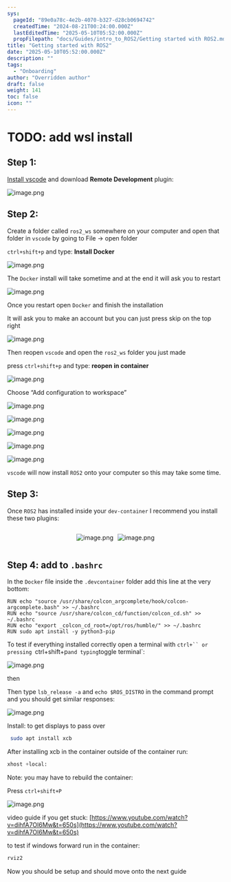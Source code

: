 ```yaml
---
sys:
  pageId: "89e0a78c-4e2b-4070-b327-d28cb0694742"
  createdTime: "2024-08-21T00:24:00.000Z"
  lastEditedTime: "2025-05-10T05:52:00.000Z"
  propFilepath: "docs/Guides/intro_to_ROS2/Getting started with ROS2.md"
title: "Getting started with ROS2"
date: "2025-05-10T05:52:00.000Z"
description: ""
tags:
  - "Onboarding"
author: "Overridden author"
draft: false
weight: 141
toc: false
icon: ""
---
```


# TODO: add wsl install

## Step 1:

[Install vscode](https://code.visualstudio.com/download) and download **Remote Development** plugin:

![image.png](https://prod-files-secure.s3.us-west-2.amazonaws.com/d518164a-d88e-44d1-a4ee-3adb3bd8bce0/efb52993-1881-4a40-b95e-6f020334f022/image.png?X-Amz-Algorithm=AWS4-HMAC-SHA256&X-Amz-Content-Sha256=UNSIGNED-PAYLOAD&X-Amz-Credential=ASIAZI2LB466Y4OJV3AH%2F20250715%2Fus-west-2%2Fs3%2Faws4_request&X-Amz-Date=20250715T042944Z&X-Amz-Expires=3600&X-Amz-Security-Token=IQoJb3JpZ2luX2VjECQaCXVzLXdlc3QtMiJGMEQCIAoRcrSSjRzAEyMRKM6WYYqs29Q2mBuXqPU3XPwP%2FAcQAiApZx4MmEnDUrwq2TvOsimv4hdqknogk7Ffb%2FRRirzqWCr%2FAwg9EAAaDDYzNzQyMzE4MzgwNSIMHTISg%2FZ218J54SDpKtwD4E9vheWEbhGut5qoD6euIS9JE3ixCrkY7Qf5yhp8MeofXa1gcvQCKqpnCT51aa8a6JM5ZkdHESRQqRpXFZtG9xscbOtHQCc05SoCcV%2FqGjmC3%2Fo6joesRLsANNcKW98pbKuJ5lIJ%2Bn29aDsN3lZpPezcIAeTllTS3jECDhJiK0RA5%2BACWp9iyoJgd5B3NQEs1HloZNOb%2BwLmiUCRgp0TY6IzjfuoM%2BHeHNKL6%2BUtvQTJwZ7yySWMLUzMM9Jyho6W2ii0QuL%2BIsrk%2F2ryPqC%2FanXZV9zdHawsRbpshCYLJ2ukI8uUOVPAtXCiFu2XD7g9zWEowIJmEFX58%2B90bPigr0io1QP5woR8WnTKtEvLSK0UA3rRIwyPtGTuvSXxLP%2F%2FuV7dILuJO%2BZND7p4xT6p%2FVO1OfOkZ%2BV0cIK8CxyDcbnxQtVkZYOSObv0P5IFOKzKZBnIH8PXMnoMtFUeUM6qkMntx0pKrxtCkAnU%2Fqo%2FfE4d6mpoPDb3LG9%2FNVU19kGo28z3O80KasxrI5VvosSAZHt5ZAIqGSvkfwZtarnrMRd7LmOUlShwbmusm4535COT%2FZ4Oaa50TEkn1qpja5BPZp60KUI%2FJk5js5Qy%2BQFi%2Fz43ivJOfLL5odsZkb4w%2BqrXwwY6pgEKNpZLro0CkLDKciwavQJdY%2ByJFPMAJy85UF2N9gOwQrzKOUj0osFg3i7YvOKRF6RI8j5GMrE01yMka%2Bc6KR5uNqGC3KwovrEjyGOr%2BsPGN1pPWWaH55tJqWcHiMWxgtq4UlEt9hiDKAZc7g1Z0kxAlEmAACuy6c8DJdojXemtzKA%2Bkxglv0OiVFKBHmwBTsaz8GWOm6DSPongEvfCqBQ%2BIiTMcjvy&X-Amz-Signature=c5e98f3dc31a78ca49d9427beb9d5220e069cd622b30ebe53feb846e28479dc9&X-Amz-SignedHeaders=host&x-amz-checksum-mode=ENABLED&x-id=GetObject)

## Step 2:

Create a folder called `ros2_ws` somewhere on your computer and open that folder in `vscode` by going to File → open folder 

`ctrl+shift+p` and type: **Install Docker**

![image.png](https://prod-files-secure.s3.us-west-2.amazonaws.com/d518164a-d88e-44d1-a4ee-3adb3bd8bce0/2269dc0e-1cd5-47ff-bceb-c04ad9b2eab0/image.png?X-Amz-Algorithm=AWS4-HMAC-SHA256&X-Amz-Content-Sha256=UNSIGNED-PAYLOAD&X-Amz-Credential=ASIAZI2LB466Y4OJV3AH%2F20250715%2Fus-west-2%2Fs3%2Faws4_request&X-Amz-Date=20250715T042944Z&X-Amz-Expires=3600&X-Amz-Security-Token=IQoJb3JpZ2luX2VjECQaCXVzLXdlc3QtMiJGMEQCIAoRcrSSjRzAEyMRKM6WYYqs29Q2mBuXqPU3XPwP%2FAcQAiApZx4MmEnDUrwq2TvOsimv4hdqknogk7Ffb%2FRRirzqWCr%2FAwg9EAAaDDYzNzQyMzE4MzgwNSIMHTISg%2FZ218J54SDpKtwD4E9vheWEbhGut5qoD6euIS9JE3ixCrkY7Qf5yhp8MeofXa1gcvQCKqpnCT51aa8a6JM5ZkdHESRQqRpXFZtG9xscbOtHQCc05SoCcV%2FqGjmC3%2Fo6joesRLsANNcKW98pbKuJ5lIJ%2Bn29aDsN3lZpPezcIAeTllTS3jECDhJiK0RA5%2BACWp9iyoJgd5B3NQEs1HloZNOb%2BwLmiUCRgp0TY6IzjfuoM%2BHeHNKL6%2BUtvQTJwZ7yySWMLUzMM9Jyho6W2ii0QuL%2BIsrk%2F2ryPqC%2FanXZV9zdHawsRbpshCYLJ2ukI8uUOVPAtXCiFu2XD7g9zWEowIJmEFX58%2B90bPigr0io1QP5woR8WnTKtEvLSK0UA3rRIwyPtGTuvSXxLP%2F%2FuV7dILuJO%2BZND7p4xT6p%2FVO1OfOkZ%2BV0cIK8CxyDcbnxQtVkZYOSObv0P5IFOKzKZBnIH8PXMnoMtFUeUM6qkMntx0pKrxtCkAnU%2Fqo%2FfE4d6mpoPDb3LG9%2FNVU19kGo28z3O80KasxrI5VvosSAZHt5ZAIqGSvkfwZtarnrMRd7LmOUlShwbmusm4535COT%2FZ4Oaa50TEkn1qpja5BPZp60KUI%2FJk5js5Qy%2BQFi%2Fz43ivJOfLL5odsZkb4w%2BqrXwwY6pgEKNpZLro0CkLDKciwavQJdY%2ByJFPMAJy85UF2N9gOwQrzKOUj0osFg3i7YvOKRF6RI8j5GMrE01yMka%2Bc6KR5uNqGC3KwovrEjyGOr%2BsPGN1pPWWaH55tJqWcHiMWxgtq4UlEt9hiDKAZc7g1Z0kxAlEmAACuy6c8DJdojXemtzKA%2Bkxglv0OiVFKBHmwBTsaz8GWOm6DSPongEvfCqBQ%2BIiTMcjvy&X-Amz-Signature=67d4c6d45c8ea41793b0c7abebe3d0d4ad4853f3e91c7287b4143ec55dcc4acf&X-Amz-SignedHeaders=host&x-amz-checksum-mode=ENABLED&x-id=GetObject)

The `Docker` install will take sometime and at the end it will ask you to restart

![image.png](https://prod-files-secure.s3.us-west-2.amazonaws.com/d518164a-d88e-44d1-a4ee-3adb3bd8bce0/ed233f78-be33-4b1f-b89c-9c346c0e961e/image.png?X-Amz-Algorithm=AWS4-HMAC-SHA256&X-Amz-Content-Sha256=UNSIGNED-PAYLOAD&X-Amz-Credential=ASIAZI2LB466Y4OJV3AH%2F20250715%2Fus-west-2%2Fs3%2Faws4_request&X-Amz-Date=20250715T042944Z&X-Amz-Expires=3600&X-Amz-Security-Token=IQoJb3JpZ2luX2VjECQaCXVzLXdlc3QtMiJGMEQCIAoRcrSSjRzAEyMRKM6WYYqs29Q2mBuXqPU3XPwP%2FAcQAiApZx4MmEnDUrwq2TvOsimv4hdqknogk7Ffb%2FRRirzqWCr%2FAwg9EAAaDDYzNzQyMzE4MzgwNSIMHTISg%2FZ218J54SDpKtwD4E9vheWEbhGut5qoD6euIS9JE3ixCrkY7Qf5yhp8MeofXa1gcvQCKqpnCT51aa8a6JM5ZkdHESRQqRpXFZtG9xscbOtHQCc05SoCcV%2FqGjmC3%2Fo6joesRLsANNcKW98pbKuJ5lIJ%2Bn29aDsN3lZpPezcIAeTllTS3jECDhJiK0RA5%2BACWp9iyoJgd5B3NQEs1HloZNOb%2BwLmiUCRgp0TY6IzjfuoM%2BHeHNKL6%2BUtvQTJwZ7yySWMLUzMM9Jyho6W2ii0QuL%2BIsrk%2F2ryPqC%2FanXZV9zdHawsRbpshCYLJ2ukI8uUOVPAtXCiFu2XD7g9zWEowIJmEFX58%2B90bPigr0io1QP5woR8WnTKtEvLSK0UA3rRIwyPtGTuvSXxLP%2F%2FuV7dILuJO%2BZND7p4xT6p%2FVO1OfOkZ%2BV0cIK8CxyDcbnxQtVkZYOSObv0P5IFOKzKZBnIH8PXMnoMtFUeUM6qkMntx0pKrxtCkAnU%2Fqo%2FfE4d6mpoPDb3LG9%2FNVU19kGo28z3O80KasxrI5VvosSAZHt5ZAIqGSvkfwZtarnrMRd7LmOUlShwbmusm4535COT%2FZ4Oaa50TEkn1qpja5BPZp60KUI%2FJk5js5Qy%2BQFi%2Fz43ivJOfLL5odsZkb4w%2BqrXwwY6pgEKNpZLro0CkLDKciwavQJdY%2ByJFPMAJy85UF2N9gOwQrzKOUj0osFg3i7YvOKRF6RI8j5GMrE01yMka%2Bc6KR5uNqGC3KwovrEjyGOr%2BsPGN1pPWWaH55tJqWcHiMWxgtq4UlEt9hiDKAZc7g1Z0kxAlEmAACuy6c8DJdojXemtzKA%2Bkxglv0OiVFKBHmwBTsaz8GWOm6DSPongEvfCqBQ%2BIiTMcjvy&X-Amz-Signature=b055daef4844e92fafe2a703e292ae0afcef7ed19e22fe7732229a3755f2df24&X-Amz-SignedHeaders=host&x-amz-checksum-mode=ENABLED&x-id=GetObject)

Once you restart open `Docker` and finish the installation

It will ask you to make an account but you can just press skip on the top right

![image.png](https://prod-files-secure.s3.us-west-2.amazonaws.com/d518164a-d88e-44d1-a4ee-3adb3bd8bce0/21010ad9-1659-4fd9-9f59-9932a09b2a3d/image.png?X-Amz-Algorithm=AWS4-HMAC-SHA256&X-Amz-Content-Sha256=UNSIGNED-PAYLOAD&X-Amz-Credential=ASIAZI2LB466Y4OJV3AH%2F20250715%2Fus-west-2%2Fs3%2Faws4_request&X-Amz-Date=20250715T042944Z&X-Amz-Expires=3600&X-Amz-Security-Token=IQoJb3JpZ2luX2VjECQaCXVzLXdlc3QtMiJGMEQCIAoRcrSSjRzAEyMRKM6WYYqs29Q2mBuXqPU3XPwP%2FAcQAiApZx4MmEnDUrwq2TvOsimv4hdqknogk7Ffb%2FRRirzqWCr%2FAwg9EAAaDDYzNzQyMzE4MzgwNSIMHTISg%2FZ218J54SDpKtwD4E9vheWEbhGut5qoD6euIS9JE3ixCrkY7Qf5yhp8MeofXa1gcvQCKqpnCT51aa8a6JM5ZkdHESRQqRpXFZtG9xscbOtHQCc05SoCcV%2FqGjmC3%2Fo6joesRLsANNcKW98pbKuJ5lIJ%2Bn29aDsN3lZpPezcIAeTllTS3jECDhJiK0RA5%2BACWp9iyoJgd5B3NQEs1HloZNOb%2BwLmiUCRgp0TY6IzjfuoM%2BHeHNKL6%2BUtvQTJwZ7yySWMLUzMM9Jyho6W2ii0QuL%2BIsrk%2F2ryPqC%2FanXZV9zdHawsRbpshCYLJ2ukI8uUOVPAtXCiFu2XD7g9zWEowIJmEFX58%2B90bPigr0io1QP5woR8WnTKtEvLSK0UA3rRIwyPtGTuvSXxLP%2F%2FuV7dILuJO%2BZND7p4xT6p%2FVO1OfOkZ%2BV0cIK8CxyDcbnxQtVkZYOSObv0P5IFOKzKZBnIH8PXMnoMtFUeUM6qkMntx0pKrxtCkAnU%2Fqo%2FfE4d6mpoPDb3LG9%2FNVU19kGo28z3O80KasxrI5VvosSAZHt5ZAIqGSvkfwZtarnrMRd7LmOUlShwbmusm4535COT%2FZ4Oaa50TEkn1qpja5BPZp60KUI%2FJk5js5Qy%2BQFi%2Fz43ivJOfLL5odsZkb4w%2BqrXwwY6pgEKNpZLro0CkLDKciwavQJdY%2ByJFPMAJy85UF2N9gOwQrzKOUj0osFg3i7YvOKRF6RI8j5GMrE01yMka%2Bc6KR5uNqGC3KwovrEjyGOr%2BsPGN1pPWWaH55tJqWcHiMWxgtq4UlEt9hiDKAZc7g1Z0kxAlEmAACuy6c8DJdojXemtzKA%2Bkxglv0OiVFKBHmwBTsaz8GWOm6DSPongEvfCqBQ%2BIiTMcjvy&X-Amz-Signature=39fb3e0dd964a658efbaaf1af449582b2e1584472308933693094e943728065a&X-Amz-SignedHeaders=host&x-amz-checksum-mode=ENABLED&x-id=GetObject)

Then reopen `vscode` and open the `ros2_ws` folder you just made

press `ctrl+shift+p` and type: **reopen in container**

![image.png](https://prod-files-secure.s3.us-west-2.amazonaws.com/d518164a-d88e-44d1-a4ee-3adb3bd8bce0/4e93b8c2-41ad-488c-8095-c74205196118/image.png?X-Amz-Algorithm=AWS4-HMAC-SHA256&X-Amz-Content-Sha256=UNSIGNED-PAYLOAD&X-Amz-Credential=ASIAZI2LB466Y4OJV3AH%2F20250715%2Fus-west-2%2Fs3%2Faws4_request&X-Amz-Date=20250715T042944Z&X-Amz-Expires=3600&X-Amz-Security-Token=IQoJb3JpZ2luX2VjECQaCXVzLXdlc3QtMiJGMEQCIAoRcrSSjRzAEyMRKM6WYYqs29Q2mBuXqPU3XPwP%2FAcQAiApZx4MmEnDUrwq2TvOsimv4hdqknogk7Ffb%2FRRirzqWCr%2FAwg9EAAaDDYzNzQyMzE4MzgwNSIMHTISg%2FZ218J54SDpKtwD4E9vheWEbhGut5qoD6euIS9JE3ixCrkY7Qf5yhp8MeofXa1gcvQCKqpnCT51aa8a6JM5ZkdHESRQqRpXFZtG9xscbOtHQCc05SoCcV%2FqGjmC3%2Fo6joesRLsANNcKW98pbKuJ5lIJ%2Bn29aDsN3lZpPezcIAeTllTS3jECDhJiK0RA5%2BACWp9iyoJgd5B3NQEs1HloZNOb%2BwLmiUCRgp0TY6IzjfuoM%2BHeHNKL6%2BUtvQTJwZ7yySWMLUzMM9Jyho6W2ii0QuL%2BIsrk%2F2ryPqC%2FanXZV9zdHawsRbpshCYLJ2ukI8uUOVPAtXCiFu2XD7g9zWEowIJmEFX58%2B90bPigr0io1QP5woR8WnTKtEvLSK0UA3rRIwyPtGTuvSXxLP%2F%2FuV7dILuJO%2BZND7p4xT6p%2FVO1OfOkZ%2BV0cIK8CxyDcbnxQtVkZYOSObv0P5IFOKzKZBnIH8PXMnoMtFUeUM6qkMntx0pKrxtCkAnU%2Fqo%2FfE4d6mpoPDb3LG9%2FNVU19kGo28z3O80KasxrI5VvosSAZHt5ZAIqGSvkfwZtarnrMRd7LmOUlShwbmusm4535COT%2FZ4Oaa50TEkn1qpja5BPZp60KUI%2FJk5js5Qy%2BQFi%2Fz43ivJOfLL5odsZkb4w%2BqrXwwY6pgEKNpZLro0CkLDKciwavQJdY%2ByJFPMAJy85UF2N9gOwQrzKOUj0osFg3i7YvOKRF6RI8j5GMrE01yMka%2Bc6KR5uNqGC3KwovrEjyGOr%2BsPGN1pPWWaH55tJqWcHiMWxgtq4UlEt9hiDKAZc7g1Z0kxAlEmAACuy6c8DJdojXemtzKA%2Bkxglv0OiVFKBHmwBTsaz8GWOm6DSPongEvfCqBQ%2BIiTMcjvy&X-Amz-Signature=f741adb940b67cfae270fa98468f6fd9a1a15bc40726214a3a9ad646156c348d&X-Amz-SignedHeaders=host&x-amz-checksum-mode=ENABLED&x-id=GetObject)

Choose “Add configuration to workspace”

![image.png](https://prod-files-secure.s3.us-west-2.amazonaws.com/d518164a-d88e-44d1-a4ee-3adb3bd8bce0/9560b282-5060-4989-ba37-97e7b2c22476/image.png?X-Amz-Algorithm=AWS4-HMAC-SHA256&X-Amz-Content-Sha256=UNSIGNED-PAYLOAD&X-Amz-Credential=ASIAZI2LB466Y4OJV3AH%2F20250715%2Fus-west-2%2Fs3%2Faws4_request&X-Amz-Date=20250715T042944Z&X-Amz-Expires=3600&X-Amz-Security-Token=IQoJb3JpZ2luX2VjECQaCXVzLXdlc3QtMiJGMEQCIAoRcrSSjRzAEyMRKM6WYYqs29Q2mBuXqPU3XPwP%2FAcQAiApZx4MmEnDUrwq2TvOsimv4hdqknogk7Ffb%2FRRirzqWCr%2FAwg9EAAaDDYzNzQyMzE4MzgwNSIMHTISg%2FZ218J54SDpKtwD4E9vheWEbhGut5qoD6euIS9JE3ixCrkY7Qf5yhp8MeofXa1gcvQCKqpnCT51aa8a6JM5ZkdHESRQqRpXFZtG9xscbOtHQCc05SoCcV%2FqGjmC3%2Fo6joesRLsANNcKW98pbKuJ5lIJ%2Bn29aDsN3lZpPezcIAeTllTS3jECDhJiK0RA5%2BACWp9iyoJgd5B3NQEs1HloZNOb%2BwLmiUCRgp0TY6IzjfuoM%2BHeHNKL6%2BUtvQTJwZ7yySWMLUzMM9Jyho6W2ii0QuL%2BIsrk%2F2ryPqC%2FanXZV9zdHawsRbpshCYLJ2ukI8uUOVPAtXCiFu2XD7g9zWEowIJmEFX58%2B90bPigr0io1QP5woR8WnTKtEvLSK0UA3rRIwyPtGTuvSXxLP%2F%2FuV7dILuJO%2BZND7p4xT6p%2FVO1OfOkZ%2BV0cIK8CxyDcbnxQtVkZYOSObv0P5IFOKzKZBnIH8PXMnoMtFUeUM6qkMntx0pKrxtCkAnU%2Fqo%2FfE4d6mpoPDb3LG9%2FNVU19kGo28z3O80KasxrI5VvosSAZHt5ZAIqGSvkfwZtarnrMRd7LmOUlShwbmusm4535COT%2FZ4Oaa50TEkn1qpja5BPZp60KUI%2FJk5js5Qy%2BQFi%2Fz43ivJOfLL5odsZkb4w%2BqrXwwY6pgEKNpZLro0CkLDKciwavQJdY%2ByJFPMAJy85UF2N9gOwQrzKOUj0osFg3i7YvOKRF6RI8j5GMrE01yMka%2Bc6KR5uNqGC3KwovrEjyGOr%2BsPGN1pPWWaH55tJqWcHiMWxgtq4UlEt9hiDKAZc7g1Z0kxAlEmAACuy6c8DJdojXemtzKA%2Bkxglv0OiVFKBHmwBTsaz8GWOm6DSPongEvfCqBQ%2BIiTMcjvy&X-Amz-Signature=85ff8db90190b965801d23d0a0d2d8379bad495eb7e2f8c815fad65485055765&X-Amz-SignedHeaders=host&x-amz-checksum-mode=ENABLED&x-id=GetObject)

![image.png](https://prod-files-secure.s3.us-west-2.amazonaws.com/d518164a-d88e-44d1-a4ee-3adb3bd8bce0/2ee63f81-886b-48e8-a553-dc6e5eac99e4/image.png?X-Amz-Algorithm=AWS4-HMAC-SHA256&X-Amz-Content-Sha256=UNSIGNED-PAYLOAD&X-Amz-Credential=ASIAZI2LB466Y4OJV3AH%2F20250715%2Fus-west-2%2Fs3%2Faws4_request&X-Amz-Date=20250715T042944Z&X-Amz-Expires=3600&X-Amz-Security-Token=IQoJb3JpZ2luX2VjECQaCXVzLXdlc3QtMiJGMEQCIAoRcrSSjRzAEyMRKM6WYYqs29Q2mBuXqPU3XPwP%2FAcQAiApZx4MmEnDUrwq2TvOsimv4hdqknogk7Ffb%2FRRirzqWCr%2FAwg9EAAaDDYzNzQyMzE4MzgwNSIMHTISg%2FZ218J54SDpKtwD4E9vheWEbhGut5qoD6euIS9JE3ixCrkY7Qf5yhp8MeofXa1gcvQCKqpnCT51aa8a6JM5ZkdHESRQqRpXFZtG9xscbOtHQCc05SoCcV%2FqGjmC3%2Fo6joesRLsANNcKW98pbKuJ5lIJ%2Bn29aDsN3lZpPezcIAeTllTS3jECDhJiK0RA5%2BACWp9iyoJgd5B3NQEs1HloZNOb%2BwLmiUCRgp0TY6IzjfuoM%2BHeHNKL6%2BUtvQTJwZ7yySWMLUzMM9Jyho6W2ii0QuL%2BIsrk%2F2ryPqC%2FanXZV9zdHawsRbpshCYLJ2ukI8uUOVPAtXCiFu2XD7g9zWEowIJmEFX58%2B90bPigr0io1QP5woR8WnTKtEvLSK0UA3rRIwyPtGTuvSXxLP%2F%2FuV7dILuJO%2BZND7p4xT6p%2FVO1OfOkZ%2BV0cIK8CxyDcbnxQtVkZYOSObv0P5IFOKzKZBnIH8PXMnoMtFUeUM6qkMntx0pKrxtCkAnU%2Fqo%2FfE4d6mpoPDb3LG9%2FNVU19kGo28z3O80KasxrI5VvosSAZHt5ZAIqGSvkfwZtarnrMRd7LmOUlShwbmusm4535COT%2FZ4Oaa50TEkn1qpja5BPZp60KUI%2FJk5js5Qy%2BQFi%2Fz43ivJOfLL5odsZkb4w%2BqrXwwY6pgEKNpZLro0CkLDKciwavQJdY%2ByJFPMAJy85UF2N9gOwQrzKOUj0osFg3i7YvOKRF6RI8j5GMrE01yMka%2Bc6KR5uNqGC3KwovrEjyGOr%2BsPGN1pPWWaH55tJqWcHiMWxgtq4UlEt9hiDKAZc7g1Z0kxAlEmAACuy6c8DJdojXemtzKA%2Bkxglv0OiVFKBHmwBTsaz8GWOm6DSPongEvfCqBQ%2BIiTMcjvy&X-Amz-Signature=caa95575cbe357434a22ae2cb8f0d66192273b3af989049f6525c3e646450753&X-Amz-SignedHeaders=host&x-amz-checksum-mode=ENABLED&x-id=GetObject)

![image.png](https://prod-files-secure.s3.us-west-2.amazonaws.com/d518164a-d88e-44d1-a4ee-3adb3bd8bce0/ae1580b2-b048-407e-aed9-b584224a7a04/image.png?X-Amz-Algorithm=AWS4-HMAC-SHA256&X-Amz-Content-Sha256=UNSIGNED-PAYLOAD&X-Amz-Credential=ASIAZI2LB466Y4OJV3AH%2F20250715%2Fus-west-2%2Fs3%2Faws4_request&X-Amz-Date=20250715T042944Z&X-Amz-Expires=3600&X-Amz-Security-Token=IQoJb3JpZ2luX2VjECQaCXVzLXdlc3QtMiJGMEQCIAoRcrSSjRzAEyMRKM6WYYqs29Q2mBuXqPU3XPwP%2FAcQAiApZx4MmEnDUrwq2TvOsimv4hdqknogk7Ffb%2FRRirzqWCr%2FAwg9EAAaDDYzNzQyMzE4MzgwNSIMHTISg%2FZ218J54SDpKtwD4E9vheWEbhGut5qoD6euIS9JE3ixCrkY7Qf5yhp8MeofXa1gcvQCKqpnCT51aa8a6JM5ZkdHESRQqRpXFZtG9xscbOtHQCc05SoCcV%2FqGjmC3%2Fo6joesRLsANNcKW98pbKuJ5lIJ%2Bn29aDsN3lZpPezcIAeTllTS3jECDhJiK0RA5%2BACWp9iyoJgd5B3NQEs1HloZNOb%2BwLmiUCRgp0TY6IzjfuoM%2BHeHNKL6%2BUtvQTJwZ7yySWMLUzMM9Jyho6W2ii0QuL%2BIsrk%2F2ryPqC%2FanXZV9zdHawsRbpshCYLJ2ukI8uUOVPAtXCiFu2XD7g9zWEowIJmEFX58%2B90bPigr0io1QP5woR8WnTKtEvLSK0UA3rRIwyPtGTuvSXxLP%2F%2FuV7dILuJO%2BZND7p4xT6p%2FVO1OfOkZ%2BV0cIK8CxyDcbnxQtVkZYOSObv0P5IFOKzKZBnIH8PXMnoMtFUeUM6qkMntx0pKrxtCkAnU%2Fqo%2FfE4d6mpoPDb3LG9%2FNVU19kGo28z3O80KasxrI5VvosSAZHt5ZAIqGSvkfwZtarnrMRd7LmOUlShwbmusm4535COT%2FZ4Oaa50TEkn1qpja5BPZp60KUI%2FJk5js5Qy%2BQFi%2Fz43ivJOfLL5odsZkb4w%2BqrXwwY6pgEKNpZLro0CkLDKciwavQJdY%2ByJFPMAJy85UF2N9gOwQrzKOUj0osFg3i7YvOKRF6RI8j5GMrE01yMka%2Bc6KR5uNqGC3KwovrEjyGOr%2BsPGN1pPWWaH55tJqWcHiMWxgtq4UlEt9hiDKAZc7g1Z0kxAlEmAACuy6c8DJdojXemtzKA%2Bkxglv0OiVFKBHmwBTsaz8GWOm6DSPongEvfCqBQ%2BIiTMcjvy&X-Amz-Signature=b4913766e02e482c82d765758b4279eba540de0771ffb2ad5bb85e09ebed2d8a&X-Amz-SignedHeaders=host&x-amz-checksum-mode=ENABLED&x-id=GetObject)

![image.png](https://prod-files-secure.s3.us-west-2.amazonaws.com/d518164a-d88e-44d1-a4ee-3adb3bd8bce0/53255b28-f75e-430f-b9e3-c0ac8577e42b/image.png?X-Amz-Algorithm=AWS4-HMAC-SHA256&X-Amz-Content-Sha256=UNSIGNED-PAYLOAD&X-Amz-Credential=ASIAZI2LB466Y4OJV3AH%2F20250715%2Fus-west-2%2Fs3%2Faws4_request&X-Amz-Date=20250715T042944Z&X-Amz-Expires=3600&X-Amz-Security-Token=IQoJb3JpZ2luX2VjECQaCXVzLXdlc3QtMiJGMEQCIAoRcrSSjRzAEyMRKM6WYYqs29Q2mBuXqPU3XPwP%2FAcQAiApZx4MmEnDUrwq2TvOsimv4hdqknogk7Ffb%2FRRirzqWCr%2FAwg9EAAaDDYzNzQyMzE4MzgwNSIMHTISg%2FZ218J54SDpKtwD4E9vheWEbhGut5qoD6euIS9JE3ixCrkY7Qf5yhp8MeofXa1gcvQCKqpnCT51aa8a6JM5ZkdHESRQqRpXFZtG9xscbOtHQCc05SoCcV%2FqGjmC3%2Fo6joesRLsANNcKW98pbKuJ5lIJ%2Bn29aDsN3lZpPezcIAeTllTS3jECDhJiK0RA5%2BACWp9iyoJgd5B3NQEs1HloZNOb%2BwLmiUCRgp0TY6IzjfuoM%2BHeHNKL6%2BUtvQTJwZ7yySWMLUzMM9Jyho6W2ii0QuL%2BIsrk%2F2ryPqC%2FanXZV9zdHawsRbpshCYLJ2ukI8uUOVPAtXCiFu2XD7g9zWEowIJmEFX58%2B90bPigr0io1QP5woR8WnTKtEvLSK0UA3rRIwyPtGTuvSXxLP%2F%2FuV7dILuJO%2BZND7p4xT6p%2FVO1OfOkZ%2BV0cIK8CxyDcbnxQtVkZYOSObv0P5IFOKzKZBnIH8PXMnoMtFUeUM6qkMntx0pKrxtCkAnU%2Fqo%2FfE4d6mpoPDb3LG9%2FNVU19kGo28z3O80KasxrI5VvosSAZHt5ZAIqGSvkfwZtarnrMRd7LmOUlShwbmusm4535COT%2FZ4Oaa50TEkn1qpja5BPZp60KUI%2FJk5js5Qy%2BQFi%2Fz43ivJOfLL5odsZkb4w%2BqrXwwY6pgEKNpZLro0CkLDKciwavQJdY%2ByJFPMAJy85UF2N9gOwQrzKOUj0osFg3i7YvOKRF6RI8j5GMrE01yMka%2Bc6KR5uNqGC3KwovrEjyGOr%2BsPGN1pPWWaH55tJqWcHiMWxgtq4UlEt9hiDKAZc7g1Z0kxAlEmAACuy6c8DJdojXemtzKA%2Bkxglv0OiVFKBHmwBTsaz8GWOm6DSPongEvfCqBQ%2BIiTMcjvy&X-Amz-Signature=916d555630d1cc7ef6940a23c6ef41238fdd5a949ea982cc15e73591574323a2&X-Amz-SignedHeaders=host&x-amz-checksum-mode=ENABLED&x-id=GetObject)

![image.png](https://prod-files-secure.s3.us-west-2.amazonaws.com/d518164a-d88e-44d1-a4ee-3adb3bd8bce0/7c562767-5af9-4ffb-97d1-327bcdf4ee00/image.png?X-Amz-Algorithm=AWS4-HMAC-SHA256&X-Amz-Content-Sha256=UNSIGNED-PAYLOAD&X-Amz-Credential=ASIAZI2LB466Y4OJV3AH%2F20250715%2Fus-west-2%2Fs3%2Faws4_request&X-Amz-Date=20250715T042944Z&X-Amz-Expires=3600&X-Amz-Security-Token=IQoJb3JpZ2luX2VjECQaCXVzLXdlc3QtMiJGMEQCIAoRcrSSjRzAEyMRKM6WYYqs29Q2mBuXqPU3XPwP%2FAcQAiApZx4MmEnDUrwq2TvOsimv4hdqknogk7Ffb%2FRRirzqWCr%2FAwg9EAAaDDYzNzQyMzE4MzgwNSIMHTISg%2FZ218J54SDpKtwD4E9vheWEbhGut5qoD6euIS9JE3ixCrkY7Qf5yhp8MeofXa1gcvQCKqpnCT51aa8a6JM5ZkdHESRQqRpXFZtG9xscbOtHQCc05SoCcV%2FqGjmC3%2Fo6joesRLsANNcKW98pbKuJ5lIJ%2Bn29aDsN3lZpPezcIAeTllTS3jECDhJiK0RA5%2BACWp9iyoJgd5B3NQEs1HloZNOb%2BwLmiUCRgp0TY6IzjfuoM%2BHeHNKL6%2BUtvQTJwZ7yySWMLUzMM9Jyho6W2ii0QuL%2BIsrk%2F2ryPqC%2FanXZV9zdHawsRbpshCYLJ2ukI8uUOVPAtXCiFu2XD7g9zWEowIJmEFX58%2B90bPigr0io1QP5woR8WnTKtEvLSK0UA3rRIwyPtGTuvSXxLP%2F%2FuV7dILuJO%2BZND7p4xT6p%2FVO1OfOkZ%2BV0cIK8CxyDcbnxQtVkZYOSObv0P5IFOKzKZBnIH8PXMnoMtFUeUM6qkMntx0pKrxtCkAnU%2Fqo%2FfE4d6mpoPDb3LG9%2FNVU19kGo28z3O80KasxrI5VvosSAZHt5ZAIqGSvkfwZtarnrMRd7LmOUlShwbmusm4535COT%2FZ4Oaa50TEkn1qpja5BPZp60KUI%2FJk5js5Qy%2BQFi%2Fz43ivJOfLL5odsZkb4w%2BqrXwwY6pgEKNpZLro0CkLDKciwavQJdY%2ByJFPMAJy85UF2N9gOwQrzKOUj0osFg3i7YvOKRF6RI8j5GMrE01yMka%2Bc6KR5uNqGC3KwovrEjyGOr%2BsPGN1pPWWaH55tJqWcHiMWxgtq4UlEt9hiDKAZc7g1Z0kxAlEmAACuy6c8DJdojXemtzKA%2Bkxglv0OiVFKBHmwBTsaz8GWOm6DSPongEvfCqBQ%2BIiTMcjvy&X-Amz-Signature=0d719b923ed3f185357c4348bae6b1cc3fb285488066d30cf173a6e18920526e&X-Amz-SignedHeaders=host&x-amz-checksum-mode=ENABLED&x-id=GetObject)

`vscode` will now install `ROS2` onto your computer so this may take some time.

## Step 3:

Once `ROS2` has installed inside your `dev-container` I recommend you install these two plugins:

<div style="display: flex;flex-direction: row; column-gap:10px; max-width: 630px;justify-content: center;">
<div>

![image.png](https://prod-files-secure.s3.us-west-2.amazonaws.com/d518164a-d88e-44d1-a4ee-3adb3bd8bce0/3fc3d550-5a54-4ba1-ba6b-faa01cdb7369/image.png?X-Amz-Algorithm=AWS4-HMAC-SHA256&X-Amz-Content-Sha256=UNSIGNED-PAYLOAD&X-Amz-Credential=ASIAZI2LB4662LZKI5KG%2F20250715%2Fus-west-2%2Fs3%2Faws4_request&X-Amz-Date=20250715T042946Z&X-Amz-Expires=3600&X-Amz-Security-Token=IQoJb3JpZ2luX2VjECQaCXVzLXdlc3QtMiJGMEQCIHwZxTdybb2yJUUroGGIG2WUbOKbdMIrjkDVM5lD8SsbAiAxwFdweyF8NLcywBhN0GC4VPUHlpJ9QJobAWb8vyHyFCr%2FAwg9EAAaDDYzNzQyMzE4MzgwNSIMrmWr21%2BXBHsvQ9q9KtwD2mRybPyvGDol%2BgPzKDa2koCe2c7%2F5kCZPtj59h1iXlkDiSkpRK1VSiQ7dC%2FhbeW3z0T%2Bv7eupFOupTJbtjEoF7Lyc9XZiNWG5qV1439%2F%2FiYDmgHw1YTGYZC4E9ew7FrZ1vv6s7sooLEy8CfAqSHUyHcq6mVCVYjgE05e6J9CwTzlYEIQ3oMbAASvnqvHIrnoXBaMRjrGHuImDAZ6sNCCBFKJSU%2F3Ap78LZNflpPftMG2NzrhcXj40nQAQEALh5jUllgiG3FyPopsRp60GaG3xR69vAamjOa9KpqOP8ou1B2yTAwI%2BiW72lM5U4ddkxZd67EVTE49D7PT3%2BkKm7EM2M9Cvk8rDS2Zg%2FGiigvshy4w6qlJga23dUx2SnEW1HHfa%2BYcmadIHOB5RLcoIYnbwNSWOS%2BXG5w%2BJXzaTA5vyk3H3yEyqQyBrva4ms3oNBinjtqLI2pkB34wWUC9u6bHfreeV7DRDLgODggv4wWUeDDMFVwLiH9b%2FMBEx%2BZgBTc2nb0oo2jheLeKKjEGWt8VPncYmfOFvxYsqmLE5SAvQhbkV8HaAOOu4rQ4iFO46XdFPVwX5H3lkIbY3nrpFO6Tkx%2BpyITrLiHkoaBPkTHzQVEkwkBZ1U9xMelY1%2FAwr6rXwwY6pgHMM6BwiPruFT7BoQyA655NgfE4aOTNDZuaxvlPaS8eYatgAqoRQkndKTR%2F8kAcedqhSFENywTyEotN1KLSfVf1bnybH58yv5E7MLsHvqNgZzZxEgvP1eYha5OPjPCgen2U7ND%2BCmXIkpxzyKY3nxCLY%2FUhEZYxwGdToHhMzVKV8ALTIq0l%2BVVxi4O32heA0bX872ykPucuP3Q7ZJgrMNh8fh0PjnQf&X-Amz-Signature=2a589082abfb3597415258043df00fdd1e6dc1aa94f0f44d225a831900fa138a&X-Amz-SignedHeaders=host&x-amz-checksum-mode=ENABLED&x-id=GetObject)

</div>
<div>

![image.png](https://prod-files-secure.s3.us-west-2.amazonaws.com/d518164a-d88e-44d1-a4ee-3adb3bd8bce0/d994cc66-13c2-4093-a5a3-f84cf4601a82/image.png?X-Amz-Algorithm=AWS4-HMAC-SHA256&X-Amz-Content-Sha256=UNSIGNED-PAYLOAD&X-Amz-Credential=ASIAZI2LB466TIA4DQLI%2F20250715%2Fus-west-2%2Fs3%2Faws4_request&X-Amz-Date=20250715T042947Z&X-Amz-Expires=3600&X-Amz-Security-Token=IQoJb3JpZ2luX2VjECQaCXVzLXdlc3QtMiJHMEUCIC1jvzCb4oyLLyU%2B%2BsQ0GyahOgQP1sSO44hjC090%2BII1AiEA4ohVo7V8Pg2eoeW8UfzJMgr%2B6V62p76bv%2Bi0jYQ1wUIq%2FwMIPRAAGgw2Mzc0MjMxODM4MDUiDDjuBg0qzAESWvA%2BcyrcA%2BxmnaartWu3%2F37y4tBkzV72Ik85O2qIlKce6SgLOrsZoOLq1gNeT6lw%2BnbsW2ExSrH9cmNVmQYQYCl6tisZyMO0l%2FH0fQIxIywsoody8M2hmv17zhfbVop2lLEyp7gQuqzD69RwqlX5YK%2Fn%2FT3tf4LV4fn%2FG9hZm63eCGn0aCND7AXkN4N9LIY5JwpgGl3O%2B5uQleWSASvUjXZhNoIEEMVsCoRpnjWZzKP8LtiY%2B8t1zf%2BjbkvmqB8UvK8wJU331gIgNyQ7siDdANh%2F0Z8Qz6PsCCkDPg%2BYdXp%2B9nrbLO%2ByNZmf6qJScgc3fWdttPPoNvqbhF2PM1v9KHHxllttmMbNl0ebeltX7CdDM7JvgzNc2R3aRBo944fnzLZqJtHk5iw97INzesywGGCoL27zABpMvA2GXuPHFTx3kQ5vbewuTPfZEQt4fcCbUB5sJS2Neg%2FDt8Ht9cI8KUqlPRuIF%2BkLzE3GJdWkmPqjbMwrHIy5B9h2PkXHrUuM%2FlecwjZ0p7FAaWFjLOMyygL6UdeYntj3tJWLg8528wc7%2B%2FzCQyU1yYYiKwu6xmWQxJRACndKjrEV73tbKJXi%2F99HHLV%2FgxwmTtQx6RXKuY9UPbMVDISxHnCDeWzEseDiRA%2FWMPqq18MGOqUBvwKx8RLO5kpnlA1kwsnE7EHyLtXMbPT9AnP07ZhkNsJyqfc1rSQpoHiNBrYokkOUcCQqPpnjHX%2Bv9Vcxv55rxPflsPUcOdvoD%2BCzWhrMiszazqPIrFLuBuGpFM3tOTASBQoNXnCUYhtnxt5etjW0BgJWrc5O9Iab95klTwf3rEreWLSs%2BvidkroOt8piBQ57xDlp9gLEwhGFiNQTMNH4J3Y7mkTX&X-Amz-Signature=fd9257f06f89813d8b8f617a92dc97803e1284f4b4cca9adc213603dd964446d&X-Amz-SignedHeaders=host&x-amz-checksum-mode=ENABLED&x-id=GetObject)

</div>
</div>

## Step 4: add to `.bashrc`

In the `Docker` file inside the `.devcontainer` folder add this line at the very bottom: 

```docker
RUN echo "source /usr/share/colcon_argcomplete/hook/colcon-argcomplete.bash" >> ~/.bashrc
RUN echo "source /usr/share/colcon_cd/function/colcon_cd.sh" >> ~/.bashrc
RUN echo "export _colcon_cd_root=/opt/ros/humble/" >> ~/.bashrc
RUN sudo apt install -y python3-pip 
```

To test if everything installed correctly open a terminal with `ctrl+`` or pressing `ctrl+shift+p` and typing `toggle terminal`:

![image.png](https://prod-files-secure.s3.us-west-2.amazonaws.com/d518164a-d88e-44d1-a4ee-3adb3bd8bce0/6a4943d8-b04e-4c02-9a58-775f3384d1a5/image.png?X-Amz-Algorithm=AWS4-HMAC-SHA256&X-Amz-Content-Sha256=UNSIGNED-PAYLOAD&X-Amz-Credential=ASIAZI2LB466Y4OJV3AH%2F20250715%2Fus-west-2%2Fs3%2Faws4_request&X-Amz-Date=20250715T042944Z&X-Amz-Expires=3600&X-Amz-Security-Token=IQoJb3JpZ2luX2VjECQaCXVzLXdlc3QtMiJGMEQCIAoRcrSSjRzAEyMRKM6WYYqs29Q2mBuXqPU3XPwP%2FAcQAiApZx4MmEnDUrwq2TvOsimv4hdqknogk7Ffb%2FRRirzqWCr%2FAwg9EAAaDDYzNzQyMzE4MzgwNSIMHTISg%2FZ218J54SDpKtwD4E9vheWEbhGut5qoD6euIS9JE3ixCrkY7Qf5yhp8MeofXa1gcvQCKqpnCT51aa8a6JM5ZkdHESRQqRpXFZtG9xscbOtHQCc05SoCcV%2FqGjmC3%2Fo6joesRLsANNcKW98pbKuJ5lIJ%2Bn29aDsN3lZpPezcIAeTllTS3jECDhJiK0RA5%2BACWp9iyoJgd5B3NQEs1HloZNOb%2BwLmiUCRgp0TY6IzjfuoM%2BHeHNKL6%2BUtvQTJwZ7yySWMLUzMM9Jyho6W2ii0QuL%2BIsrk%2F2ryPqC%2FanXZV9zdHawsRbpshCYLJ2ukI8uUOVPAtXCiFu2XD7g9zWEowIJmEFX58%2B90bPigr0io1QP5woR8WnTKtEvLSK0UA3rRIwyPtGTuvSXxLP%2F%2FuV7dILuJO%2BZND7p4xT6p%2FVO1OfOkZ%2BV0cIK8CxyDcbnxQtVkZYOSObv0P5IFOKzKZBnIH8PXMnoMtFUeUM6qkMntx0pKrxtCkAnU%2Fqo%2FfE4d6mpoPDb3LG9%2FNVU19kGo28z3O80KasxrI5VvosSAZHt5ZAIqGSvkfwZtarnrMRd7LmOUlShwbmusm4535COT%2FZ4Oaa50TEkn1qpja5BPZp60KUI%2FJk5js5Qy%2BQFi%2Fz43ivJOfLL5odsZkb4w%2BqrXwwY6pgEKNpZLro0CkLDKciwavQJdY%2ByJFPMAJy85UF2N9gOwQrzKOUj0osFg3i7YvOKRF6RI8j5GMrE01yMka%2Bc6KR5uNqGC3KwovrEjyGOr%2BsPGN1pPWWaH55tJqWcHiMWxgtq4UlEt9hiDKAZc7g1Z0kxAlEmAACuy6c8DJdojXemtzKA%2Bkxglv0OiVFKBHmwBTsaz8GWOm6DSPongEvfCqBQ%2BIiTMcjvy&X-Amz-Signature=d9ea93ce1522b5249491e113b410b221ba2ea239ae28e8bb7965e7364b30b46d&X-Amz-SignedHeaders=host&x-amz-checksum-mode=ENABLED&x-id=GetObject)

then 

Then type `lsb_release -a` and `echo $ROS_DISTRO` in the command prompt and you should get similar responses:

![image.png](https://prod-files-secure.s3.us-west-2.amazonaws.com/d518164a-d88e-44d1-a4ee-3adb3bd8bce0/3e635dec-a805-4e85-8b9e-d000e5b71a4e/image.png?X-Amz-Algorithm=AWS4-HMAC-SHA256&X-Amz-Content-Sha256=UNSIGNED-PAYLOAD&X-Amz-Credential=ASIAZI2LB466Y4OJV3AH%2F20250715%2Fus-west-2%2Fs3%2Faws4_request&X-Amz-Date=20250715T042944Z&X-Amz-Expires=3600&X-Amz-Security-Token=IQoJb3JpZ2luX2VjECQaCXVzLXdlc3QtMiJGMEQCIAoRcrSSjRzAEyMRKM6WYYqs29Q2mBuXqPU3XPwP%2FAcQAiApZx4MmEnDUrwq2TvOsimv4hdqknogk7Ffb%2FRRirzqWCr%2FAwg9EAAaDDYzNzQyMzE4MzgwNSIMHTISg%2FZ218J54SDpKtwD4E9vheWEbhGut5qoD6euIS9JE3ixCrkY7Qf5yhp8MeofXa1gcvQCKqpnCT51aa8a6JM5ZkdHESRQqRpXFZtG9xscbOtHQCc05SoCcV%2FqGjmC3%2Fo6joesRLsANNcKW98pbKuJ5lIJ%2Bn29aDsN3lZpPezcIAeTllTS3jECDhJiK0RA5%2BACWp9iyoJgd5B3NQEs1HloZNOb%2BwLmiUCRgp0TY6IzjfuoM%2BHeHNKL6%2BUtvQTJwZ7yySWMLUzMM9Jyho6W2ii0QuL%2BIsrk%2F2ryPqC%2FanXZV9zdHawsRbpshCYLJ2ukI8uUOVPAtXCiFu2XD7g9zWEowIJmEFX58%2B90bPigr0io1QP5woR8WnTKtEvLSK0UA3rRIwyPtGTuvSXxLP%2F%2FuV7dILuJO%2BZND7p4xT6p%2FVO1OfOkZ%2BV0cIK8CxyDcbnxQtVkZYOSObv0P5IFOKzKZBnIH8PXMnoMtFUeUM6qkMntx0pKrxtCkAnU%2Fqo%2FfE4d6mpoPDb3LG9%2FNVU19kGo28z3O80KasxrI5VvosSAZHt5ZAIqGSvkfwZtarnrMRd7LmOUlShwbmusm4535COT%2FZ4Oaa50TEkn1qpja5BPZp60KUI%2FJk5js5Qy%2BQFi%2Fz43ivJOfLL5odsZkb4w%2BqrXwwY6pgEKNpZLro0CkLDKciwavQJdY%2ByJFPMAJy85UF2N9gOwQrzKOUj0osFg3i7YvOKRF6RI8j5GMrE01yMka%2Bc6KR5uNqGC3KwovrEjyGOr%2BsPGN1pPWWaH55tJqWcHiMWxgtq4UlEt9hiDKAZc7g1Z0kxAlEmAACuy6c8DJdojXemtzKA%2Bkxglv0OiVFKBHmwBTsaz8GWOm6DSPongEvfCqBQ%2BIiTMcjvy&X-Amz-Signature=9ca1171e9c2f7ac5f9ae383a5a81594f822853b44bd58bb17965d9b14e12d11b&X-Amz-SignedHeaders=host&x-amz-checksum-mode=ENABLED&x-id=GetObject)

Install:  to get displays to pass over

```bash
 sudo apt install xcb
```

After installing xcb in the container outside of the container run:

```python
xhost +local:
```

Note: you may have to rebuild the container:

Press `ctrl+shift+P`

![image.png](https://prod-files-secure.s3.us-west-2.amazonaws.com/d518164a-d88e-44d1-a4ee-3adb3bd8bce0/6c2be660-2618-4c38-9c26-53554f7a0b7b/image.png?X-Amz-Algorithm=AWS4-HMAC-SHA256&X-Amz-Content-Sha256=UNSIGNED-PAYLOAD&X-Amz-Credential=ASIAZI2LB466Y4OJV3AH%2F20250715%2Fus-west-2%2Fs3%2Faws4_request&X-Amz-Date=20250715T042944Z&X-Amz-Expires=3600&X-Amz-Security-Token=IQoJb3JpZ2luX2VjECQaCXVzLXdlc3QtMiJGMEQCIAoRcrSSjRzAEyMRKM6WYYqs29Q2mBuXqPU3XPwP%2FAcQAiApZx4MmEnDUrwq2TvOsimv4hdqknogk7Ffb%2FRRirzqWCr%2FAwg9EAAaDDYzNzQyMzE4MzgwNSIMHTISg%2FZ218J54SDpKtwD4E9vheWEbhGut5qoD6euIS9JE3ixCrkY7Qf5yhp8MeofXa1gcvQCKqpnCT51aa8a6JM5ZkdHESRQqRpXFZtG9xscbOtHQCc05SoCcV%2FqGjmC3%2Fo6joesRLsANNcKW98pbKuJ5lIJ%2Bn29aDsN3lZpPezcIAeTllTS3jECDhJiK0RA5%2BACWp9iyoJgd5B3NQEs1HloZNOb%2BwLmiUCRgp0TY6IzjfuoM%2BHeHNKL6%2BUtvQTJwZ7yySWMLUzMM9Jyho6W2ii0QuL%2BIsrk%2F2ryPqC%2FanXZV9zdHawsRbpshCYLJ2ukI8uUOVPAtXCiFu2XD7g9zWEowIJmEFX58%2B90bPigr0io1QP5woR8WnTKtEvLSK0UA3rRIwyPtGTuvSXxLP%2F%2FuV7dILuJO%2BZND7p4xT6p%2FVO1OfOkZ%2BV0cIK8CxyDcbnxQtVkZYOSObv0P5IFOKzKZBnIH8PXMnoMtFUeUM6qkMntx0pKrxtCkAnU%2Fqo%2FfE4d6mpoPDb3LG9%2FNVU19kGo28z3O80KasxrI5VvosSAZHt5ZAIqGSvkfwZtarnrMRd7LmOUlShwbmusm4535COT%2FZ4Oaa50TEkn1qpja5BPZp60KUI%2FJk5js5Qy%2BQFi%2Fz43ivJOfLL5odsZkb4w%2BqrXwwY6pgEKNpZLro0CkLDKciwavQJdY%2ByJFPMAJy85UF2N9gOwQrzKOUj0osFg3i7YvOKRF6RI8j5GMrE01yMka%2Bc6KR5uNqGC3KwovrEjyGOr%2BsPGN1pPWWaH55tJqWcHiMWxgtq4UlEt9hiDKAZc7g1Z0kxAlEmAACuy6c8DJdojXemtzKA%2Bkxglv0OiVFKBHmwBTsaz8GWOm6DSPongEvfCqBQ%2BIiTMcjvy&X-Amz-Signature=9cc56d074e93e2e0ae8ff573124e3e58140d77ae4d29f89172f79f690533c9e1&X-Amz-SignedHeaders=host&x-amz-checksum-mode=ENABLED&x-id=GetObject)

video guide if you get stuck: [https://www.youtube.com/watch?v=dihfA7Ol6Mw&t=650s](https://www.youtube.com/watch?v=dihfA7Ol6Mw&t=650s)

to test if windows forward run in the container:

```bash
rviz2
```

Now you should be setup and should move onto the next guide 
